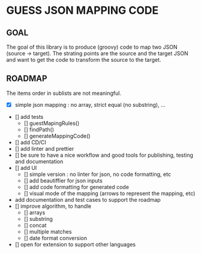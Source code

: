 # GUESS JSON MAPPING CODE

## GOAL

The goal of this library is to produce (groovy) code to map two JSON (source -> target).
The strating points are the source and the target JSON and want to get the code to transform the source to the target.

## ROADMAP

The items order in sublists are not meaningful.

- [x] simple json mapping : no array, strict equal (no substring), ...
- [] add tests
    - [] guestMapingRules()
    - [] findPath()
    - [] generateMappingCode()
- [] add CD/CI
- [] add linter and prettier
- [] be sure to have a nice workflow and good tools for publishing, testing and documentation
- [] add UI
    - [] simple version : no linter for json, no code formatting, etc
    - [] add beautiffier for json inputs
    - [] add code formatting for generated code
    - [] visual mode of the mapping (arrows to represent the mapping, etc)
- add documentation and test cases to support the roadmap
- [] improve algorithm, to handle
    - [] arrays
    - [] substring
    - [] concat
    - [] multiple matches
    - [] date format conversion
- [] open for extension to support other languages
